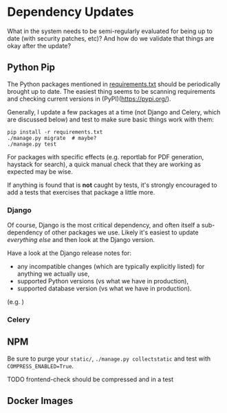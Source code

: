 # Dependency Updates

What in the system needs to be semi-regularly evaluated for being up to date (with security patches, etc)?
And how do we validate that things are okay after the update? 

## Python Pip

The Python packages mentioned in [requirements.txt](../requirements.txt) should be periodically brought up to date.
The easiest thing seems to be scanning requirements and checking current versions in (PyPI)(https://pypi.org/).

Generally, I update a few packages at a time (not Django and Celery, which are discussed below) and test to make sure
basic things work with them:
```shell
pip install -r requirements.txt
./manage.py migrate  # maybe?
./manage.py test
```

For packages with specific effects (e.g. reportlab for PDF generation, haystack for search), a quick manual check that
they are working as expected may be wise.

If anything is found that is **not** caught by tests, it's strongly encouraged to add a tests that exercises that
package a little more.



### Django

Of course, Django is the most critical dependency, and often itself a sub-dependency of other packages we use. Likely
it's easiest to update *everything else* and then look at the Django version.

Have a look at the Django release notes for:
* any incompatible changes (which are typically explicitly listed) for anything we actually use,
* supported Python versions (vs what we have in production),
* supported database version (vs what we have in production).

(e.g. )


### Celery


## NPM


Be sure to purge your `static/`, `./manage.py collectstatic` and test with `COMPRESS_ENABLED=True`.

TODO frontend-check should be compressed and in a test

## Docker Images
